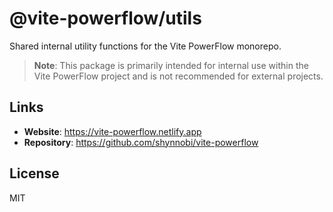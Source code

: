 # @vite-powerflow/utils

Shared internal utility functions for the Vite PowerFlow monorepo.

> **Note**: This package is primarily intended for internal use within the Vite PowerFlow project and is not recommended for external projects.

## Links

- **Website**: https://vite-powerflow.netlify.app
- **Repository**: https://github.com/shynnobi/vite-powerflow

## License

MIT
